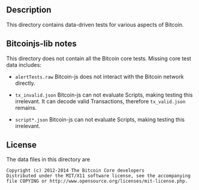 ## Description

This directory contains data-driven tests for various aspects of Bitcoin.

## Bitcoinjs-lib notes

This directory does not contain all the Bitcoin core tests.
Missing core test data includes:

- `alertTests.raw`
  Bitcoin-js does not interact with the Bitcoin network directly.

- `tx_invalid.json`
  Bitcoin-js can not evaluate Scripts, making testing this irrelevant.
  It can decode valid Transactions, therefore `tx_valid.json` remains.

- `script*.json`
  Bitcoin-js can not evaluate Scripts, making testing this irrelevant.

## License

The data files in this directory are

    Copyright (c) 2012-2014 The Bitcoin Core developers
    Distributed under the MIT/X11 software license, see the accompanying
    file COPYING or http://www.opensource.org/licenses/mit-license.php.
